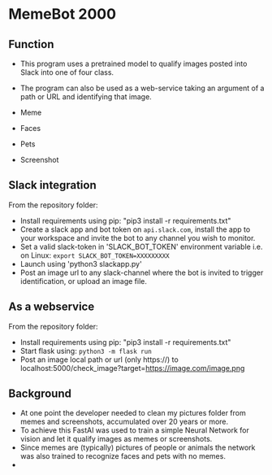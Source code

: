 # MemeBot 2000

## Function

- This program uses a pretrained model to qualify images posted into Slack into one of four class.
- The program can also be used as a web-service taking an argument of a path or URL and identifying that image.

- Meme
- Faces
- Pets
- Screenshot

## Slack integration
From the repository folder:
- Install requirements using pip: "pip3 install -r requirements.txt"
- Create a slack app and bot token on `api.slack.com`, install the app to your workspace and invite the bot to any channel you wish to monitor.
- Set a valid slack-token in 'SLACK_BOT_TOKEN' environment variable i.e. on Linux: `export SLACK_BOT_TOKEN=XXXXXXXXX`
- Launch using 'python3 slackapp.py'
- Post an image url to any slack-channel where the bot is invited to trigger identification, or upload an image file.

## As a webservice
From the repository folder:
- Install requirements using pip: "pip3 install -r requirements.txt"
- Start flask using: `python3 -m flask run`
- Post an image local path or url (only https://) to localhost:5000/check_image?target=https://image.com/image.png

## Background

- At one point the developer needed to clean my pictures folder from memes and screenshots, accumulated over 20 years or more.
- To achieve this FastAI was used to train a simple Neural Network for vision and let it qualify images as memes or screenshots.
- Since memes are (typically) pictures of people or animals the network was also trained to recognize faces and pets with no memes.
-
